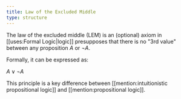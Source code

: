 ```yaml
---
title: Law of the Excluded Middle
type: structure
---
```

The law of the excluded middle (LEM) is an (optional) axiom in [[uses:Formal Logic|logic]] presupposes that there is no "3rd value" between any proposition $A$ or $\neg A$.

Formally, it can be expressed as:

$A \lor \neg A$

This principle is a key difference between [[mention:intuitionistic propositional logic]] and [[mention:propositional logic]].
